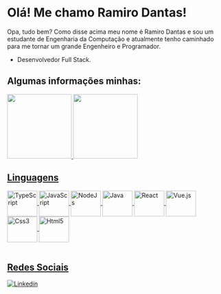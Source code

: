 # Olá! Me chamo Ramiro Dantas!

Opa, tudo bem? Como disse acima meu nome é Ramiro Dantas e sou um estudante de Engenharia da Computação e atualmente tenho caminhado para me tornar um grande Engenheiro e Programador. 

- Desenvolvedor Full Stack.

## Algumas informações minhas:
<div>
  <a href="https://github.com/RamiroDantas">
  <img height="150em" src="https://github-readme-stats.vercel.app/api?username=RamiroDantas&count_private=true&show_icons=true&theme=github_dark" />
  <img height="150em" src="https://github-readme-stats.vercel.app/api/top-langs/?username=RamiroDantas&layout=compact&theme=github_dark"/>
</div>  

## Linguagens

<div style="display: inline_block">
  <img align="center" alt="TypeScript" height="60" width="70" src="https://cdn.jsdelivr.net/gh/devicons/devicon/icons/typescript/typescript-original.svg"/>
  <img align="center" alt="JavaScript" height="60" width="70" src="https://cdn.jsdelivr.net/gh/devicons/devicon/icons/javascript/javascript-original.svg" />
  <img align="center" alt="NodeJs" height="60" width="70" src="https://cdn.jsdelivr.net/gh/devicons/devicon/icons/nodejs/nodejs-original-wordmark.svg"/>
  <img align="center" alt="Java" height="60" width="70" src="https://cdn.jsdelivr.net/gh/devicons/devicon/icons/java/java-original-wordmark.svg"/>
  <img align="center" alt="React" height="60" width="70" src="https://cdn.jsdelivr.net/gh/devicons/devicon/icons/react/react-original.svg"/>
  <img align="center" alt="Vue.js" height="60" width="70"
       src="https://cdn.jsdelivr.net/gh/devicons/devicon/icons/vuejs/vuejs-original.svg" />
  <img align="center" alt="Css3" height="60" width="70" src="https://cdn.jsdelivr.net/gh/devicons/devicon/icons/css3/css3-original.svg" />
  <img align="center" alt="Html5" height="60" width="70" src="https://cdn.jsdelivr.net/gh/devicons/devicon/icons/html5/html5-original.svg" />
 
</div><br/>

## Redes Sociais
[![Linkedin](https://img.shields.io/badge/LinkedIn-0077B5?style=for-the-badge&logo=linkedin&logoColor=white)](https://www.linkedin.com/in/ramiro-dantas-766908228)
  

